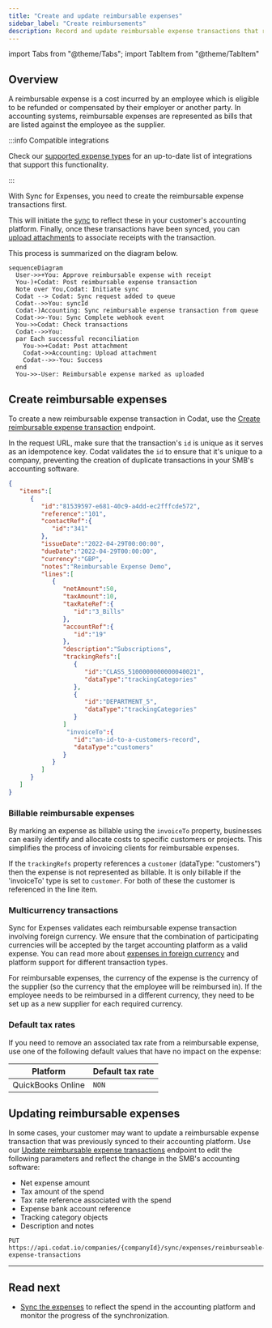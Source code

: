 ```yaml
---
title: "Create and update reimbursable expenses"
sidebar_label: "Create reimbursements"
description: Record and update reimbursable expense transactions that represent your customers' repayable spend
---
```


import Tabs from "@theme/Tabs";
import TabItem from "@theme/TabItem"

## Overview

A reimbursable expense is a cost incurred by an employee which is eligible to be refunded or compensated by their employer or another party. In accounting systems, reimbursable expenses are represented as bills that are listed against the employee as the supplier.

:::info Compatible integrations

Check our [supported expense types](expenses/overview#supported-integrations) for an up-to-date list of integrations that support this functionality.

:::

With Sync for Expenses, you need to create the reimbursable expense transactions first. 

This will initiate the [sync](/expenses/sync-process/syncing-expenses) to reflect these in your customer's accounting platform. Finally, once these transactions have been synced, you can [upload attachments](/expenses/sync-process/uploading-receipts) to associate receipts with the transaction.

This process is summarized on the diagram below.

``` mermaid
sequenceDiagram
  User->>+You: Approve reimbursable expense with receipt
  You-)+Codat: Post reimbursable expense transaction
  Note over You,Codat: Initiate sync
  Codat --> Codat: Sync request added to queue
  Codat-->>You: syncId
  Codat-)Accounting: Sync reimbursable expense transaction from queue
  Codat->>-You: Sync Complete webhook event
  You->>Codat: Check transactions
  Codat-->>You: 
  par Each successful reconciliation
    You->>+Codat: Post attachment
    Codat->>Accounting: Upload attachment
    Codat-->>-You: Success
  end
  You->>-User: Reimbursable expense marked as uploaded
```

## Create reimbursable expenses

To create a new reimbursable expense transaction in Codat, use the [Create reimbursable expense transaction](/sync-for-expenses#/operations/create-reimbursable-expense-transaction) endpoint. 

In the request URL, make sure that the transaction's `id` is unique as it serves as an idempotence key. Codat validates the `id` to ensure that it's unique to a company, preventing the creation of duplicate transactions in your SMB's accounting software. 

```json title="Reimbursable expense request body"
{
   "items":[
      {
         "id":"81539597-e681-40c9-a4dd-ec2fffcde572",
         "reference":"101",
         "contactRef":{
            "id":"341"
         },
         "issueDate":"2022-04-29T00:00:00",
         "dueDate":"2022-04-29T00:00:00",
         "currency":"GBP",
         "notes":"Reimbursable Expense Demo",
         "lines":[
            {
               "netAmount":50,
               "taxAmount":10,
               "taxRateRef":{
                  "id":"3_Bills"
               },
               "accountRef":{
                  "id":"19"
               },
               "description":"Subscriptions",
               "trackingRefs":[
                  {
                     "id":"CLASS_5100000000000040021",
                     "dataType":"trackingCategories"
                  },
                  {
                     "id":"DEPARTMENT_5",
                     "dataType":"trackingCategories"
                  }
               ]
                "invoiceTo":{
                  "id":"an-id-to-a-customers-record",
                  "dataType":"customers"
               }
            }
         ]
      }
   ]
}
```

### Billable reimbursable expenses

By marking an expense as billable using the `invoiceTo` property, businesses can easily identify and allocate costs to specific customers or projects. This simplifies the process of invoicing clients for reimbursable expenses.

If the `trackingRefs` property references a `customer` (dataType: "customers") then the expense is not represented as billable. It is only billable if the 'invoiceTo' type is set to `customer`. For both of these the customer is referenced in the line item. 

### Multicurrency transactions

Sync for Expenses validates each reimbursable expense transaction involving foreign currency. We ensure that the combination of participating currencies will be accepted by the target accounting platform as a valid expense. You can read more about [expenses in foreign currency](/expenses/fx-management) and platform support for different transaction types.

For reimbursable expenses, the currency of the expense is the currency of the supplier (so the currency that the employee will be reimbursed in). If the employee needs to be reimbursed in a different currency, they need to be set up as a new supplier for each required currency.

### Default tax rates

If you need to remove an associated tax rate from a reimbursable expense, use one of the following default values that have no impact on the expense:

| Platform          | Default tax rate                 |
|-------------------|----------------------------------|
| QuickBooks Online | `NON`                            |

## Updating reimbursable expenses

In some cases, your customer may want to update a reimbursable expense transaction that was previously synced to their accounting platform. Use our [Update reimbursable expense transactions](/sync-for-expenses-api#/operations/update-reimbursable-expense-transaction) endpoint to edit the following parameters and reflect the change in the SMB's accounting software: 

- Net expense amount 
- Tax amount of the spend
- Tax rate reference associated with the spend
- Expense bank account reference
- Tracking category objects
- Description and notes

```http title="Update an expense transaction"
PUT  https://api.codat.io/companies/{companyId}/sync/expenses/reimburseable-expense-transactions
```

---
## Read next

- [Sync the expenses](/expenses/sync-process/syncing-expenses) to reflect the spend in the accounting platform and monitor the progress of the synchronization.

